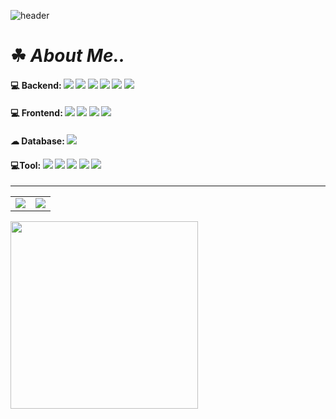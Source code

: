 
![header](https://capsule-render.vercel.app/api?type=venom&color=568A35&height=220&section=header&text=Hello!-nl-This%20is%20Chon's%20GitHub!!&&fontColor=BFDE9B&fontSize=45&fontAlign=50)

# ☘ ***About Me..***

#### 💻 Backend: <img src="https://img.shields.io/badge/Java-007396?style=flat&logo=java&logoColor=white" /> <img src="https://img.shields.io/badge/Spring-6DB33F?style=flat&logo=spring&logoColohite"/> <img src="https://img.shields.io/badge/Springboot-6DB33F?style=flat&logo=springboot&logoColor=white"/> <img src="https://img.shields.io/badge/Docker-2496ED?style=flat&logo=docker&logoColor=white" /> <img src="https://img.shields.io/badge/Jenkins-D24939?style=flat&logo=jenkins&logoColor=white" /> <img src="https://img.shields.io/badge/AWS-232F3E?style=flat&logo=amazonwebservices&logoColor=white" />

#### 💻 Frontend: <img src="https://img.shields.io/badge/React-61DAFB?style=flat&logo=react&logoColor=white" /> <img src="https://img.shields.io/badge/Javascript-F7DF1E?style=flat&logo=javascript&logoColor=white" /> <img src="https://img.shields.io/badge/HTML5-E34F26?style=flat&logo=html5&logoColor=white" /> <img src="https://img.shields.io/badge/CSS-663399?style=flat&logo=css&logoColor=white" />

#### ☁ Database: <img src="https://img.shields.io/badge/Oracle-D24939?style=flat&logo=oracle&logoColor=white"/>

#### 💻Tool: <img src="https://img.shields.io/badge/Git-F05032?style=flat&logo=git&logoColor=white"/> <img src="https://img.shields.io/badge/GitHub-181717?style=flat&logo=github&logoColor=white"/> <img src="https://img.shields.io/badge/IntelliJ IDEA-000000?style=flat&logo=intellijidea&logoColor=white"/> <img src="https://img.shields.io/badge/Eclipse IDE-2C2255?style=flat&logo=eclipseide&logoColor=white"/> <img src="https://img.shields.io/badge/VS Code-2F80ED?style=flat&logo=vscode&logoColor=white"/>

---
<table>
    <tr>
        <td>
            <img src="https://github-readme-stats.vercel.app/api/top-langs/?username=Park-choeun&layout=compact&theme=dark">
        </td>
        <td>
            <img src="https://github-readme-stats.vercel.app/api?username=Park-choeun&show_icons=true&theme=dark">
        </td>
    </tr>
</table>

<a href="https://solved.ac/chdms7471">
  <img src="https://mazassumnida.wtf/api/v2/generate_badge?boj=chdms7471"  width="300">
</a>





